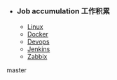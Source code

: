 + ### Job accumulation 工作积累
    + [Linux](https://github.com/Kingserch/Job-accumulation/tree/Linux)
    + [Docker](https://github.com/Kingserch/Job-accumulation/tree/Docker)
    + [Devops](https://github.com/Kingserch/Job-accumulation/tree/Devops)
	+ [Jenkins](https://github.com/Kingserch/Job-accumulation/tree/Jenkins)
	+ [Zabbix](https://github.com/Kingserch/Job-accumulation/tree/zabbix)
	
	
master
